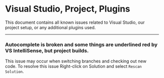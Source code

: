 # Visual Studio, Project, Plugins
This document contains all known issues related to Visual Studio, our project setup, or any additional plugins
used.

-----
### Autocomplete is broken and some things are underlined red by VS IntelliSense, but project builds.
This issue may occur when switching branches and checking out new code. To resolve this issue
Right-click on Solution and select `Rescan Solution`.
